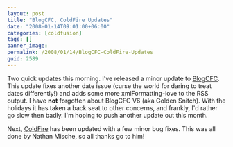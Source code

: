 ```yaml
---
layout: post
title: "BlogCFC, ColdFire Updates"
date: "2008-01-14T09:01:00+06:00"
categories: [coldfusion]
tags: []
banner_image: 
permalink: /2008/01/14/BlogCFC-ColdFire-Updates
guid: 2589
---
```


Two quick updates this morning. I've released a minor update to <a href="http://blogcfc.riaforge.org">BlogCFC</a>. This update fixes another date issue (curse the world for daring to treat dates differently!) and adds some more xmlFormatting-love to the RSS output. I have <b>not</b> forgotten about BlogCFC V6 (aka Golden Snitch). With the holidays it has taken a back seat to other concerns, and frankly, I'd rather go slow then badly. I'm hoping to push another update out this month.

Next, <a href="http://coldfire.riaforge.org">ColdFire</a> has been updated with a few minor bug fixes. This was all done by Nathan Mische, so all thanks go to him!